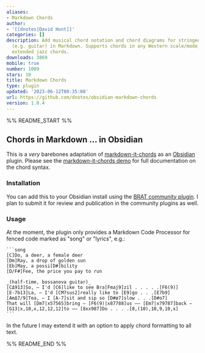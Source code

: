 ```yaml
---
aliases:
- Markdown Chords
author:
- '[[dnotes|David Hunt]]'
categories: []
description: Add musical chord notation and chord diagrams for stringed instruments
  (e.g. guitar) in Markdown. Supports chords in any Western scale/mode, including
  extended jazz chords.
downloads: 3869
mobile: true
number: 1009
stars: 10
title: Markdown Chords
type: plugin
updated: '2023-06-12T00:35:08'
url: https://github.com/dnotes/obsidian-markdown-chords
version: 1.0.4
---
```


%% README_START %%

## Chords in Markdown ... in Obsidian

This is a *very* barebones adaptation of [markdown-it-chords] as an [Obsidian] plugin.
Please see the [markdown-it-chords demo] for full documentation on the chord syntax.

[markdown-it-chords]: https://github.com/dnotes/markdown-it-chords
[Obsidian]: https://obsidian.md
[markdown-it-chords demo]: https://dnotes.github.io/markdown-it-chords/

### Installation

You can add this to your Obsidian install using the [BRAT community plugin].
I plan to submit it for review and publication in the community plugins as well.

[BRAT community plugin]: https://github.com/TfTHacker/obsidian42-brat

### Usage

At the moment, the plugin only provides a Markdown Code Processor for fenced code marked
as "song" or "lyrics", e.g.:

	```song
	[C]Do, a deer, a female deer
	[Dm]Ray, a drop of golden sun
	[Eb]May, a possi[D#]bility
	[D/F#]Fee, the price you pay to run

	_(half-time, bossanova guitar)_
	[CΔ913]So, — I'd [C6]like to see Bra[Fmaj9]zil . . . . .[F6(9)]
	[E-7b13]La, — I'd [CM7sus2]really like to [E9]go . . .[E7b9]
	[AmΔ7/9]Tea, — I [A-7]sit and sip so [D#ø7]slow . . .[D#o7]
	That will [Dm7|x57565]bring — [F6(9)|x87788]us —— [Em7|x79787]back — [G13|x,10,x,12,12,12]to —— [8xx987]Do . . . .[8,(10),10,9,10,x]
	```

In the future I may extend it with an option to apply chord formatting to all text.


%% README_END %%